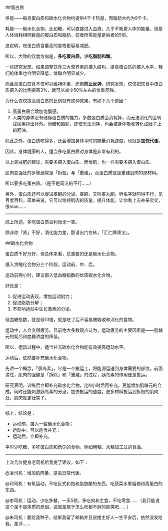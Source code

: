 ##蛋白质

供能——每克蛋白质和碳水化合物约提供4千卡热量，而脂肪大约为9千卡。

耗能——碳水化合物，比如糖，可以直接进入血液，几乎不耗费人体的能量。但是人体消耗相同数量的蛋白质和脂肪，前者所需能量是后者的5倍。

这说明，吃蛋白质含量高的食物更容易减肥。

所以，大致的饮食方向是，**多吃蛋白质，少吃脂肪和糖**。

一些研究发现，如果调整饮食三大营养素的摄入结构，提高蛋白质的摄入水平，我们的体重也会明显降低，体脂会明显减少。

而且高蛋白饮食不仅可以维持体重，还能**防止反弹**。研究发现，仅仅把饮食中蛋白质摄入的比例提高3%，就可以减少50%左右的体重反弹。

为什么仅仅提高蛋白质的比例就有这种效果，有如下几个原因：

1. 高蛋白质会增加饱腹感。
2. 人类的身体没有储存蛋白质的能力，多数蛋白质会消耗掉，而无法消化的会转成尿素排出体外。而糖和脂肪，即使无法消耗，也会被身体吸收转化成肚子上的肥油。

除此之外，蛋白质吃得多，还会增加身体平时的能量消耗速度，也就是**加快代谢**。

因此，身体健康的人，适当多吃蛋白质对身体是非常有利的。

以上是减肥的建议，需要多摄入蛋白质。而增肌，也一样需要多摄入蛋白质。

肌肉变强壮的步骤通常是「拆毁」与「重建」，而蛋白质就是重建肌肉的原材料。

所以要多吃蛋白质。（是不是简洁的不行……）

另外，蛋白质还可以促进睾酮的分泌。睾酮，又叫睾丸酮，听名字就叼得不行，见百度百科。简单来说，它可以维持肌肉的质量，提升体能，让你看上去神采奕奕，很man……

----

综上所述，多吃蛋白质百利而无一害。

除非你「肾」不好，消化能力差，那请出门左转，「汇仁牌肾宝」。

##碳水化合物

蛋白质千好万好，但总体来看，总重要的还是碳水化合物。

摄入贪睡化合物分三个阶段，运动前、中、后。

运动前两小时，建议摄入低血糖指数的优质碳水化合物。

好处是：

1. 促进运动表现，增加运动耐力；
2. 促进脂肪分解；
3. 不影响运动中生长激素的分泌。

低血糖指数，就是低GI值，就是吃了后不容易被吸收和消化的食物。

运动中，人会变得疲劳。目前绝大多数观点认为，运动疲劳的主要因素是——肌糖元的耗尽和血糖浓度的降低。

所以，运动过程中，适当补充碳水化合物能有效提高运动水平。

运动后，依然要补充碳水化合物。

先讲一个概念，「胰岛素」，它是一个搬运工，将能源运送到身体需要的部位。前面讲过，肌肉的强健是「拆除」和「重建」的过程，胰岛素的作用便是搬运。

研究表明，训练后立即补充碳水化合物，比N小时后再补充，更能增加肌糖元的合成。同时还能刺激胰岛素的分泌，加快搬运的速度。更多材料搬运到拆毁的肌肉处，肌肉就更壮实了。

---

综上，结论是：

- 运动前，摄入一些碳水化合物；
- 运动中，可以适当补充；
- 运动后，立即补充。

平时少吃糖，多吃蛋白质和低GI的食物，例如粗粮、未精加工过的食品。

-----

上次几位健身老司机给我提了建议，如下：

@凌司机：增加肌肉量，提高日常代谢。

@邓司机：有氧运动，不吃反式和饱和脂肪酸的东西，吃蔬菜水果粗粮和高蛋白的东西。

@李司机：运动，少吃多餐，一天5顿，多吃肉和主食，不吃零食……（我只能说这个是不是体质的原因，这就是属于怎么吃都不胖的那类吧……）

@朱司机：要给我种子，结果我留了邮箱并且说楼主好人一生平安后，依然没发给我，差评……


